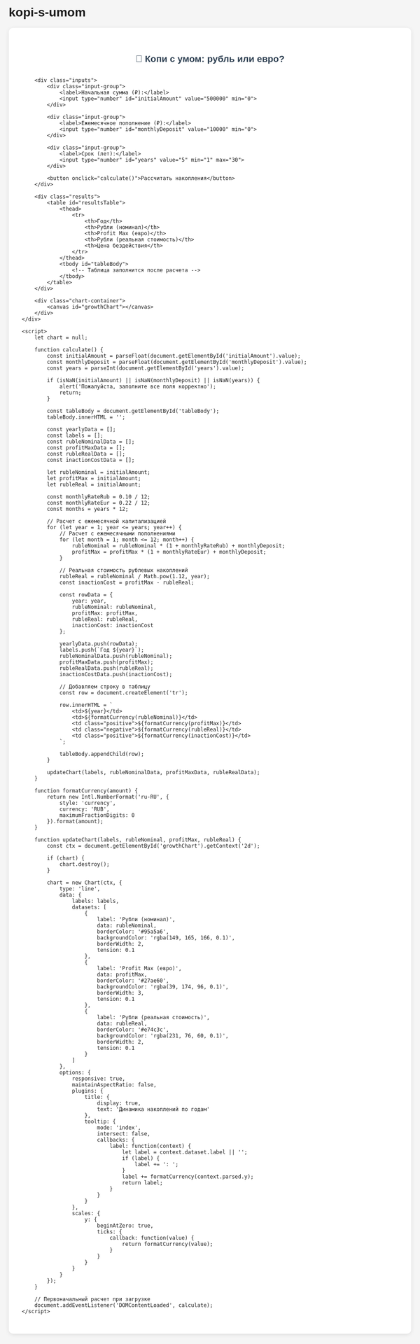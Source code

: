 # kopi-s-umom<!DOCTYPE html>
<html lang="ru">
<head>
    <meta charset="UTF-8">
    <meta name="viewport" content="width=device-width, initial-scale=1.0">
    <title>Копи с умом: рубль или евро?</title>
    <script src="https://cdn.jsdelivr.net/npm/chart.js"></script>
    <style>
        body {
            font-family: 'Arial', sans-serif;
            max-width: 1200px;
            margin: 0 auto;
            padding: 20px;
            background-color: #f5f5f5;
        }
        .calculator {
            background: white;
            padding: 30px;
            border-radius: 10px;
            box-shadow: 0 2px 10px rgba(0,0,0,0.1);
        }
        h2 {
            color: #2c3e50;
            text-align: center;
            margin-bottom: 30px;
        }
        .inputs {
            display: grid;
            grid-template-columns: repeat(auto-fit, minmax(200px, 1fr));
            gap: 15px;
            margin-bottom: 30px;
        }
        .input-group {
            display: flex;
            flex-direction: column;
        }
        label {
            margin-bottom: 5px;
            font-weight: bold;
            color: #34495e;
        }
        input {
            padding: 10px;
            border: 1px solid #bdc3c7;
            border-radius: 5px;
            font-size: 16px;
        }
        button {
            background: #3498db;
            color: white;
            border: none;
            padding: 15px;
            border-radius: 5px;
            cursor: pointer;
            font-size: 16px;
            transition: background 0.3s;
            grid-column: 1 / -1;
        }
        button:hover {
            background: #2980b9;
        }
        .results {
            margin-top: 30px;
            overflow-x: auto;
        }
        table {
            width: 100%;
            border-collapse: collapse;
            margin-bottom: 30px;
        }
        th, td {
            padding: 12px;
            text-align: right;
            border-bottom: 1px solid #ecf0f1;
        }
        th {
            background: #34495e;
            color: white;
            position: sticky;
            top: 0;
        }
        tr:hover {
            background: #f8f9fa;
        }
        .positive {
            color: #27ae60;
            font-weight: bold;
        }
        .negative {
            color: #e74c3c;
            font-weight: bold;
        }
        .chart-container {
            height: 400px;
            margin-top: 30px;
        }
        @media (max-width: 768px) {
            .inputs {
                grid-template-columns: 1fr;
            }
            th, td {
                padding: 8px 4px;
                font-size: 14px;
            }
        }
    </style>
</head>
<body>
    <div class="calculator">
        <h2>🧠 Копи с умом: рубль или евро?</h2>
        
        <div class="inputs">
            <div class="input-group">
                <label>Начальная сумма (₽):</label>
                <input type="number" id="initialAmount" value="500000" min="0">
            </div>
            
            <div class="input-group">
                <label>Ежемесячное пополнение (₽):</label>
                <input type="number" id="monthlyDeposit" value="10000" min="0">
            </div>
            
            <div class="input-group">
                <label>Срок (лет):</label>
                <input type="number" id="years" value="5" min="1" max="30">
            </div>
            
            <button onclick="calculate()">Рассчитать накопления</button>
        </div>

        <div class="results">
            <table id="resultsTable">
                <thead>
                    <tr>
                        <th>Год</th>
                        <th>Рубли (номинал)</th>
                        <th>Profit Max (евро)</th>
                        <th>Рубли (реальная стоимость)</th>
                        <th>Цена бездействия</th>
                    </tr>
                </thead>
                <tbody id="tableBody">
                    <!-- Таблица заполнится после расчета -->
                </tbody>
            </table>
        </div>

        <div class="chart-container">
            <canvas id="growthChart"></canvas>
        </div>
    </div>

    <script>
        let chart = null;

        function calculate() {
            const initialAmount = parseFloat(document.getElementById('initialAmount').value);
            const monthlyDeposit = parseFloat(document.getElementById('monthlyDeposit').value);
            const years = parseInt(document.getElementById('years').value);

            if (isNaN(initialAmount) || isNaN(monthlyDeposit) || isNaN(years)) {
                alert('Пожалуйста, заполните все поля корректно');
                return;
            }

            const tableBody = document.getElementById('tableBody');
            tableBody.innerHTML = '';

            const yearlyData = [];
            const labels = [];
            const rubleNominalData = [];
            const profitMaxData = [];
            const rubleRealData = [];
            const inactionCostData = [];

            let rubleNominal = initialAmount;
            let profitMax = initialAmount;
            let rubleReal = initialAmount;

            const monthlyRateRub = 0.10 / 12;
            const monthlyRateEur = 0.22 / 12;
            const months = years * 12;

            // Расчет с ежемесячной капитализацией
            for (let year = 1; year <= years; year++) {
                // Расчет с ежемесячными пополнениями
                for (let month = 1; month <= 12; month++) {
                    rubleNominal = rubleNominal * (1 + monthlyRateRub) + monthlyDeposit;
                    profitMax = profitMax * (1 + monthlyRateEur) + monthlyDeposit;
                }

                // Реальная стоимость рублевых накоплений
                rubleReal = rubleNominal / Math.pow(1.12, year);
                const inactionCost = profitMax - rubleReal;

                const rowData = {
                    year: year,
                    rubleNominal: rubleNominal,
                    profitMax: profitMax,
                    rubleReal: rubleReal,
                    inactionCost: inactionCost
                };

                yearlyData.push(rowData);
                labels.push(`Год ${year}`);
                rubleNominalData.push(rubleNominal);
                profitMaxData.push(profitMax);
                rubleRealData.push(rubleReal);
                inactionCostData.push(inactionCost);

                // Добавляем строку в таблицу
                const row = document.createElement('tr');
                
                row.innerHTML = `
                    <td>${year}</td>
                    <td>${formatCurrency(rubleNominal)}</td>
                    <td class="positive">${formatCurrency(profitMax)}</td>
                    <td class="negative">${formatCurrency(rubleReal)}</td>
                    <td class="positive">${formatCurrency(inactionCost)}</td>
                `;
                
                tableBody.appendChild(row);
            }

            updateChart(labels, rubleNominalData, profitMaxData, rubleRealData);
        }

        function formatCurrency(amount) {
            return new Intl.NumberFormat('ru-RU', { 
                style: 'currency', 
                currency: 'RUB',
                maximumFractionDigits: 0
            }).format(amount);
        }

        function updateChart(labels, rubleNominal, profitMax, rubleReal) {
            const ctx = document.getElementById('growthChart').getContext('2d');
            
            if (chart) {
                chart.destroy();
            }

            chart = new Chart(ctx, {
                type: 'line',
                data: {
                    labels: labels,
                    datasets: [
                        {
                            label: 'Рубли (номинал)',
                            data: rubleNominal,
                            borderColor: '#95a5a6',
                            backgroundColor: 'rgba(149, 165, 166, 0.1)',
                            borderWidth: 2,
                            tension: 0.1
                        },
                        {
                            label: 'Profit Max (евро)',
                            data: profitMax,
                            borderColor: '#27ae60',
                            backgroundColor: 'rgba(39, 174, 96, 0.1)',
                            borderWidth: 3,
                            tension: 0.1
                        },
                        {
                            label: 'Рубли (реальная стоимость)',
                            data: rubleReal,
                            borderColor: '#e74c3c',
                            backgroundColor: 'rgba(231, 76, 60, 0.1)',
                            borderWidth: 2,
                            tension: 0.1
                        }
                    ]
                },
                options: {
                    responsive: true,
                    maintainAspectRatio: false,
                    plugins: {
                        title: {
                            display: true,
                            text: 'Динамика накоплений по годам'
                        },
                        tooltip: {
                            mode: 'index',
                            intersect: false,
                            callbacks: {
                                label: function(context) {
                                    let label = context.dataset.label || '';
                                    if (label) {
                                        label += ': ';
                                    }
                                    label += formatCurrency(context.parsed.y);
                                    return label;
                                }
                            }
                        }
                    },
                    scales: {
                        y: {
                            beginAtZero: true,
                            ticks: {
                                callback: function(value) {
                                    return formatCurrency(value);
                                }
                            }
                        }
                    }
                }
            });
        }

        // Первоначальный расчет при загрузке
        document.addEventListener('DOMContentLoaded', calculate);
    </script>
</body>
</html>
